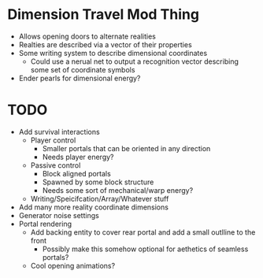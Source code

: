 Dimension Travel Mod Thing
===
- Allows opening doors to alternate realities
- Realties are described via a vector of their properties
- Some writing system to describe dimensional coordinates
  - Could use a nerual net to output a recognition vector describing some set of coordinate symbols
- Ender pearls for dimensional energy?


TODO
===
- Add survival interactions
  - Player control
    - Smaller portals that can be oriented in any direction
    - Needs player energy?
  - Passive control
    - Block aligned portals
    - Spawned by some block structure
    - Needs some sort of mechanical/warp energy?
  - Writing/Speicifcation/Array/Whatever stuff
- Add many more reality coordinate dimensions
 - Generator noise settings
- Portal rendering
  - Add backing entity to cover rear portal and add a small outlline to the front
    - Possibly make this somehow optional for aethetics of seamless portals?
  - Cool opening animations?